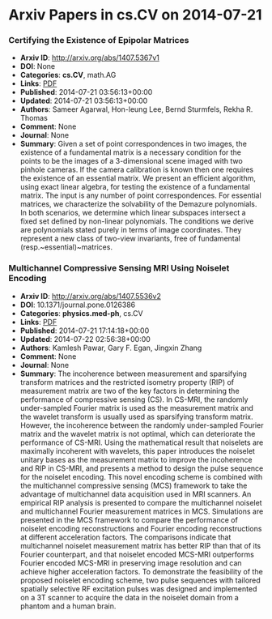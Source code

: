 # Arxiv Papers in cs.CV on 2014-07-21
### Certifying the Existence of Epipolar Matrices
- **Arxiv ID**: http://arxiv.org/abs/1407.5367v1
- **DOI**: None
- **Categories**: **cs.CV**, math.AG
- **Links**: [PDF](http://arxiv.org/pdf/1407.5367v1)
- **Published**: 2014-07-21 03:56:13+00:00
- **Updated**: 2014-07-21 03:56:13+00:00
- **Authors**: Sameer Agarwal, Hon-leung Lee, Bernd Sturmfels, Rekha R. Thomas
- **Comment**: None
- **Journal**: None
- **Summary**: Given a set of point correspondences in two images, the existence of a fundamental matrix is a necessary condition for the points to be the images of a 3-dimensional scene imaged with two pinhole cameras. If the camera calibration is known then one requires the existence of an essential matrix.   We present an efficient algorithm, using exact linear algebra, for testing the existence of a fundamental matrix. The input is any number of point correspondences. For essential matrices, we characterize the solvability of the Demazure polynomials. In both scenarios, we determine which linear subspaces intersect a fixed set defined by non-linear polynomials. The conditions we derive are polynomials stated purely in terms of image coordinates. They represent a new class of two-view invariants, free of fundamental (resp.~essential)~matrices.



### Multichannel Compressive Sensing MRI Using Noiselet Encoding
- **Arxiv ID**: http://arxiv.org/abs/1407.5536v2
- **DOI**: 10.1371/journal.pone.0126386
- **Categories**: **physics.med-ph**, cs.CV
- **Links**: [PDF](http://arxiv.org/pdf/1407.5536v2)
- **Published**: 2014-07-21 17:14:18+00:00
- **Updated**: 2014-07-22 02:56:38+00:00
- **Authors**: Kamlesh Pawar, Gary F. Egan, Jingxin Zhang
- **Comment**: None
- **Journal**: None
- **Summary**: The incoherence between measurement and sparsifying transform matrices and the restricted isometry property (RIP) of measurement matrix are two of the key factors in determining the performance of compressive sensing (CS). In CS-MRI, the randomly under-sampled Fourier matrix is used as the measurement matrix and the wavelet transform is usually used as sparsifying transform matrix. However, the incoherence between the randomly under-sampled Fourier matrix and the wavelet matrix is not optimal, which can deteriorate the performance of CS-MRI. Using the mathematical result that noiselets are maximally incoherent with wavelets, this paper introduces the noiselet unitary bases as the measurement matrix to improve the incoherence and RIP in CS-MRI, and presents a method to design the pulse sequence for the noiselet encoding. This novel encoding scheme is combined with the multichannel compressive sensing (MCS) framework to take the advantage of multichannel data acquisition used in MRI scanners. An empirical RIP analysis is presented to compare the multichannel noiselet and multichannel Fourier measurement matrices in MCS. Simulations are presented in the MCS framework to compare the performance of noiselet encoding reconstructions and Fourier encoding reconstructions at different acceleration factors. The comparisons indicate that multichannel noiselet measurement matrix has better RIP than that of its Fourier counterpart, and that noiselet encoded MCS-MRI outperforms Fourier encoded MCS-MRI in preserving image resolution and can achieve higher acceleration factors. To demonstrate the feasibility of the proposed noiselet encoding scheme, two pulse sequences with tailored spatially selective RF excitation pulses was designed and implemented on a 3T scanner to acquire the data in the noiselet domain from a phantom and a human brain.



